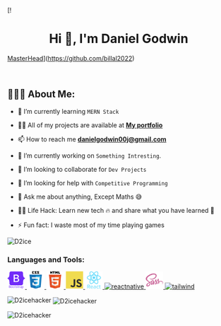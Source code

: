 [!<h1 align="center">Hi 👋, I'm Daniel Godwin</h1>
[MasterHead](https://www.audienceplanet.com/root/template/1//images/web-development.gif)](https://github.com/billal2022)


 <br/>

## 👨🏻‍💻 About Me:


- 🌱 I’m currently learning `MERN Stack`

- 👨‍💻 All of my projects are available at **[My portfolio](http://danielwebdev.vercel.app/)**

- 📫 How to reach me **danielgodwin00j@gmail.com**
  
- 🔭 I’m currently working on `Something Intresting`.
  
- 👯 I’m looking to collaborate for `Dev Projects`

- 🤔 I’m looking for help with `Competitive Programming`

- 💬 Ask me about anything, Except Maths :sweat_smile:

- 👨‍💻 Life Hack: Learn new tech :fire: and share what you have learned :tada:

- ⚡ Fun fact: I waste most of my time playing games



<p align="left"> <img src="https://komarev.com/ghpvc/?username=D2icehacker&label=Profile%20views&color=0e75b6&style=flat" alt="D2ice" /> </p>

<h3 align="left">Languages and Tools:</h3>
<p align="left"> <a href="https://getbootstrap.com" target="_blank" rel="noreferrer"> <img src="https://raw.githubusercontent.com/devicons/devicon/master/icons/bootstrap/bootstrap-plain-wordmark.svg" alt="bootstrap" width="40" height="40"/> </a> <a href="https://www.w3schools.com/css/" target="_blank" rel="noreferrer"> <img src="https://raw.githubusercontent.com/devicons/devicon/master/icons/css3/css3-original-wordmark.svg" alt="css3" width="40" height="40"/> </a> <a href="https://www.w3.org/html/" target="_blank" rel="noreferrer"> <img src="https://raw.githubusercontent.com/devicons/devicon/master/icons/html5/html5-original-wordmark.svg" alt="html5" width="40" height="40"/> </a> <a href="https://developer.mozilla.org/en-US/docs/Web/JavaScript" target="_blank" rel="noreferrer"> <img src="https://raw.githubusercontent.com/devicons/devicon/master/icons/javascript/javascript-original.svg" alt="javascript" width="40" height="40"/> </a> <a href="https://reactjs.org/" target="_blank" rel="noreferrer"> <img src="https://raw.githubusercontent.com/devicons/devicon/master/icons/react/react-original-wordmark.svg" alt="react" width="40" height="40"/> </a> <a href="https://reactnative.dev/" target="_blank" rel="noreferrer"> <img src="https://reactnative.dev/img/header_logo.svg" alt="reactnative" width="40" height="40"/> </a> <a href="https://sass-lang.com" target="_blank" rel="noreferrer"> <img src="https://raw.githubusercontent.com/devicons/devicon/master/icons/sass/sass-original.svg" alt="sass" width="40" height="40"/> </a> <a href="https://tailwindcss.com/" target="_blank" rel="noreferrer"> <img src="https://www.vectorlogo.zone/logos/tailwindcss/tailwindcss-icon.svg" alt="tailwind" width="40" height="40"/> </a> </p>


<p><img align="left" src="https://github-readme-stats.vercel.app/api/top-langs?username=D2icehacker&show_icons=true&locale=en&layout=compact" alt="D2icehacker" /></p>

<p>&nbsp;<img align="center" src="https://github-readme-stats.vercel.app/api?username=D2icehacker&show_icons=true&locale=en" alt="D2icehacker" /></p>

<p><img align="center" src="https://github-readme-streak-stats.herokuapp.com/?user=D2icehacker&" alt="D2icehacker" /></p>

